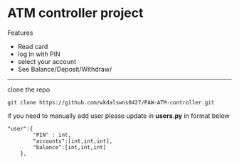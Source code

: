 # ATM controller project
Features
- Read card
- log in with PIN
- select your account
- See Balance/Deposit/Withdraw/
---

clone the repo
```
git clone https://github.com/wkdalswns0427/PAW-ATM-controller.git
```
if you need to manually add user please update in **users.py** in format below
```
"user":{
        "PIN" : int,
        "accounts":[int,int,int],
        "balance":[int,int,int]
    },
```